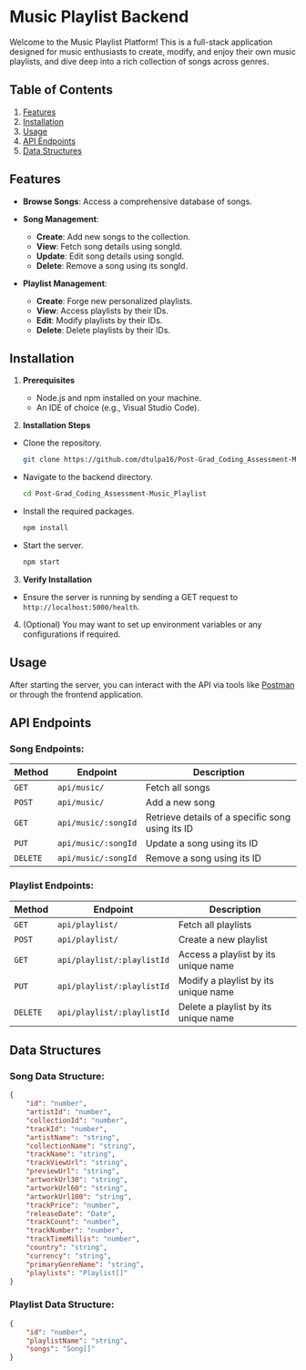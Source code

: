 # Music Playlist Backend

Welcome to the Music Playlist Platform! This is a full-stack application designed for music enthusiasts to create, modify, and enjoy their own music playlists, and dive deep into a rich collection of songs across genres.

## Table of Contents
1. [Features](#features)
2. [Installation](#installation)
3. [Usage](#usage)
4. [API Endpoints](#api-endpoints)
5. [Data Structures](#data-structures)

## Features

- **Browse Songs**: Access a comprehensive database of songs.
  
- **Song Management**:
    - **Create**: Add new songs to the collection.
    - **View**: Fetch song details using songId.
    - **Update**: Edit song details using songId.
    - **Delete**: Remove a song using its songId.

- **Playlist Management**:
    - **Create**: Forge new personalized playlists.
    - **View**: Access playlists by their IDs.
    - **Edit**: Modify playlists by their IDs.
    - **Delete**: Delete playlists by their IDs.
## Installation

1. **Prerequisites**
   - Node.js and npm installed on your machine.
   - An IDE of choice (e.g., Visual Studio Code).

2. **Installation Steps**
- Clone the repository.
   ```bash
   git clone https://github.com/dtulpa16/Post-Grad_Coding_Assessment-Music_Playlist.git
   
- Navigate to the backend directory.
  ```bash
  cd Post-Grad_Coding_Assessment-Music_Playlist
- Install the required packages.
  ```bash
  npm install
- Start the server.
  ```bash
  npm start

3. **Verify Installation**
- Ensure the server is running by sending a GET request to `http://localhost:5000/health`.

4. (Optional) You may want to set up environment variables or any configurations if required.

## Usage

After starting the server, you can interact with the API via tools like [Postman](https://www.postman.com/) or through the frontend application.

## API Endpoints

### **Song Endpoints:**

| Method | Endpoint          | Description                        |
|--------|-------------------|------------------------------------|
| `GET`  | `api/music/`               | Fetch all songs                    |
| `POST` | `api/music/`               | Add a new song                     |
| `GET`  | `api/music/:songId`       | Retrieve details of a specific song using its ID |
| `PUT`  | `api/music/:songId`       | Update a song using its ID         |
| `DELETE`| `api/music/:songId`      | Remove a song using its ID         |

### **Playlist Endpoints:**

| Method | Endpoint            | Description                              |
|--------|---------------------|------------------------------------------|
| `GET`  | `api/playlist/`        | Fetch all playlists                      |
| `POST` | `api/playlist/`                 | Create a new playlist                    |
| `GET`  | `api/playlist/:playlistId`    | Access a playlist by its unique name     |
| `PUT`  | `api/playlist/:playlistId`    | Modify a playlist by its unique name     |
| `DELETE` | `api/playlist/:playlistId`  | Delete a playlist by its unique name     |

## Data Structures

### **Song Data Structure**:

```json
{
    "id": "number",
    "artistId": "number",
    "collectionId": "number",
    "trackId": "number",
    "artistName": "string",
    "collectionName": "string",
    "trackName": "string",
    "trackViewUrl": "string",
    "previewUrl": "string",
    "artworkUrl30": "string",
    "artworkUrl60": "string",
    "artworkUrl100": "string",
    "trackPrice": "number",
    "releaseDate": "Date",
    "trackCount": "number",
    "trackNumber": "number",
    "trackTimeMillis": "number",
    "country": "string",
    "currency": "string",
    "primaryGenreName": "string",
    "playlists": "Playlist[]"
}
```
### **Playlist Data Structure**:

```json
{
    "id": "number",
    "playlistName": "string",
    "songs": "Song[]"
}
```
